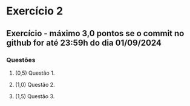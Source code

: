 # Exercício 2

## Exercício - máximo 3,0 pontos se o commit no github for até 23:59h do dia 01/09/2024

### Questões

1. (0,5) Questão 1.

2. (1,0) Questão 2.

3. (1,5) Questão 3.
